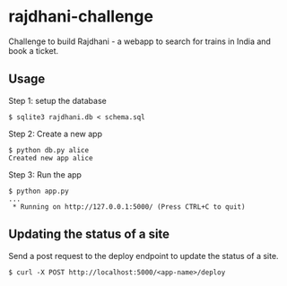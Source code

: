 # rajdhani-challenge

Challenge to build Rajdhani - a webapp to search for trains in India and book a ticket.

## Usage

Step 1: setup the database

```
$ sqlite3 rajdhani.db < schema.sql
```

Step 2: Create a new app

```
$ python db.py alice
Created new app alice
```

Step 3: Run the app

```
$ python app.py
...
 * Running on http://127.0.0.1:5000/ (Press CTRL+C to quit)
```

## Updating the status of a site

Send a post request to the deploy endpoint to update the status of a site.

```
$ curl -X POST http://localhost:5000/<app-name>/deploy
```
